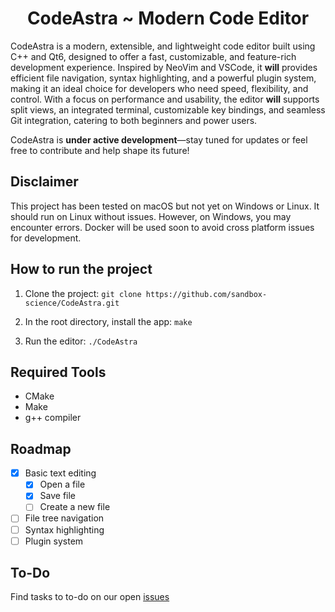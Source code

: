 <h1 align="center">CodeAstra ~ Modern Code Editor</h1>

CodeAstra is a modern, extensible, and lightweight code editor built using C++ and Qt6, designed to offer a fast, customizable, and feature-rich development experience. Inspired by NeoVim and VSCode, it **will** provides efficient file navigation, syntax highlighting, and a powerful plugin system, making it an ideal choice for developers who need speed, flexibility, and control. With a focus on performance and usability, the editor **will** supports split views, an integrated terminal, customizable key bindings, and seamless Git integration, catering to both beginners and power users.

CodeAstra is **under active development**—stay tuned for updates or feel free to contribute and help shape its future!

## Disclaimer
This project has been tested on macOS but not yet on Windows or Linux. It should run on Linux without issues. However, on Windows, you may encounter errors. Docker will be used soon to avoid cross platform issues for development.

## How to run the project
1. Clone the project: 
``git clone https://github.com/sandbox-science/CodeAstra.git``

2. In the root directory, install the app: 
``make``

3. Run the editor:
``./CodeAstra``

## Required Tools
- CMake
- Make
- g++ compiler

## Roadmap
- [x] Basic text editing
  - [x] Open a file
  - [x] Save file
  - [ ] Create a new file
- [ ] File tree navigation
- [ ] Syntax highlighting
- [ ] Plugin system

## To-Do
Find tasks to to-do on our open [issues](https://github.com/sandbox-science/CodeAstra/issues)